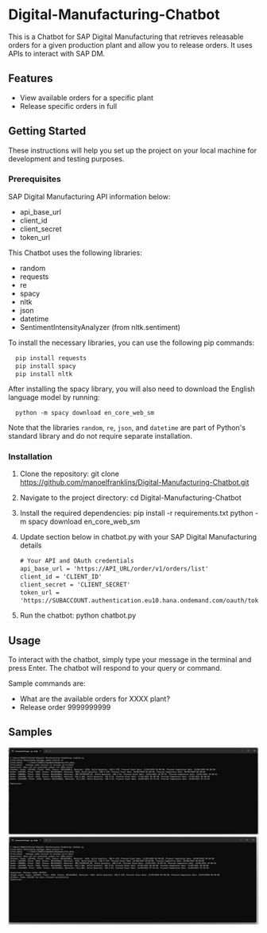 # Digital-Manufacturing-Chatbot

This is a Chatbot for SAP Digital Manufacturing that retrieves releasable orders for a given production plant and allow you to release orders.
It uses APIs to interact with SAP DM.

## Features

- View available orders for a specific plant
- Release specific orders in full

## Getting Started

These instructions will help you set up the project on your local machine for development and testing purposes.

### Prerequisites

SAP Digital Manufacturing API information below:

- api_base_url
- client_id
- client_secret
- token_url

This Chatbot uses the following libraries:

- random
- requests
- re
- spacy
- nltk
- json
- datetime
- SentimentIntensityAnalyzer (from nltk.sentiment)

To install the necessary libraries, you can use the following pip commands:

      pip install requests
      pip install spacy
      pip install nltk

After installing the spacy library, you will also need to download the English language model by running:

      python -m spacy download en_core_web_sm

Note that the libraries `random`, `re`, `json`, and `datetime` are part of Python's standard library and do not require separate installation.

### Installation

1. Clone the repository: 
git clone https://github.com/manoelfranklins/Digital-Manufacturing-Chatbot.git

2. Navigate to the project directory:
cd Digital-Manufacturing-Chatbot

3. Install the required dependencies:
pip install -r requirements.txt
python -m spacy download en_core_web_sm

4. Update section below in chatbot.py with your SAP Digital Manufacturing details

       # Your API and OAuth credentials
       api_base_url = 'https://API_URL/order/v1/orders/list'
       client_id = 'CLIENT_ID'
       client_secret = 'CLIENT_SECRET'
       token_url = 'https://SUBACCOUNT.authentication.eu10.hana.ondemand.com/oauth/token'

5. Run the chatbot:
python chatbot.py

## Usage

To interact with the chatbot, simply type your message in the terminal and press Enter. 
The chatbot will respond to your query or command.

Sample commands are:

- What are the available orders for XXXX plant?
- Release order 9999999999

## Samples

![Sample Image 1](https://github.com/manoelfranklins/Digital-Manufacturing-Chatbot/blob/master/Sample1.png?raw=true)
![Sample Image 2](https://github.com/manoelfranklins/Digital-Manufacturing-Chatbot/blob/master/Sample2.png?raw=true)


